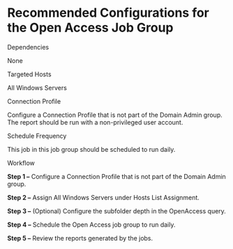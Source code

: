 # Recommended Configurations for the Open Access Job Group

Dependencies

None

Targeted Hosts

All Windows Servers

Connection Profile

Configure a Connection Profile that is not part of the Domain Admin group. The report should be run
with a non-privileged user account.

Schedule Frequency

This job in this job group should be scheduled to run daily.

Workflow

**Step 1 –** Configure a Connection Profile that is not part of the Domain Admin group.

**Step 2 –** Assign All Windows Servers under Hosts List Assignment.

**Step 3 –** (Optional) Configure the subfolder depth in the OpenAccess query.

**Step 4 –** Schedule the Open Access job group to run daily.

**Step 5 –** Review the reports generated by the jobs.
